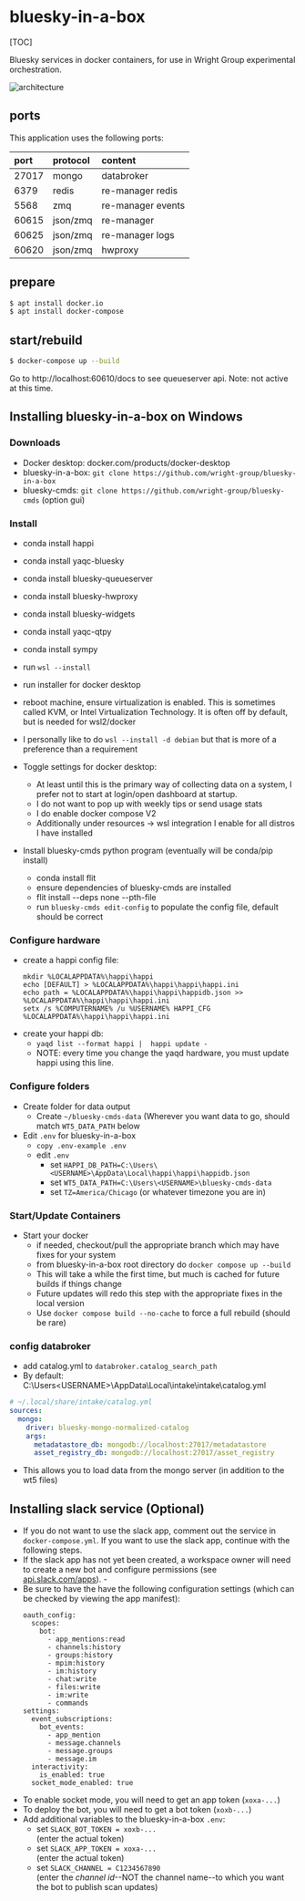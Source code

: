 # bluesky-in-a-box 

[TOC]

Bluesky services in docker containers, for use in Wright Group experimental orchestration.

![architecture](./bluesky-in-a-box-architecture.svg)

## ports

This application uses the following ports:

| port  | protocol | content           |
| :---- | :------- | :---------------- |
| 27017 | mongo    | databroker        |
| 6379  | redis    | re-manager redis  |
| 5568  | zmq      | re-manager events |
| 60615 | json/zmq | re-manager        |
| 60625 | json/zmq | re-manager logs   |
| 60620 | json/zmq | hwproxy           |

## prepare

```sh
$ apt install docker.io
$ apt install docker-compose
```

## start/rebuild

```sh
$ docker-compose up --build
```

Go to http://localhost:60610/docs to see queueserver api. Note: not active at this time.

## Installing bluesky-in-a-box on Windows

### Downloads

- Docker desktop: docker.com/products/docker-desktop
- bluesky-in-a-box: `git clone https://github.com/wright-group/bluesky-in-a-box`
- bluesky-cmds: `git clone https://github.com/wright-group/bluesky-cmds` (option gui)

### Install
- conda install happi
- conda install yaqc-bluesky
- conda install bluesky-queueserver
- conda install bluesky-hwproxy
- conda install bluesky-widgets
- conda install yaqc-qtpy
- conda install sympy
- run `wsl --install`
- run installer for docker desktop
- reboot machine, ensure virtualization is enabled. This is sometimes called KVM, or Intel Virtualization Technology. It is often off by default, but is needed for wsl2/docker
- I personally like to do `wsl --install -d debian` but that is more of a preference than a requirement

- Toggle settings for docker desktop:
   - At least until this is the primary way of collecting data on a system, I prefer not to start at login/open dashboard at startup.
   - I do not want to pop up with weekly tips or send usage stats
   - I do enable docker compose V2
   - Additionally under resources -> wsl integration I enable for all distros I have installed

- Install bluesky-cmds python program (eventually will be conda/pip install)
   - conda install flit
   - ensure dependencies of bluesky-cmds are installed
   - flit install --deps none --pth-file
   - run `bluesky-cmds edit-config` to populate the config file, default should be correct

### Configure hardware

- create a happi config file:
  ```
  mkdir %LOCALAPPDATA%\happi\happi
  echo [DEFAULT] > %LOCALAPPDATA%\happi\happi\happi.ini
  echo path = %LOCALAPPDATA%\happi\happi\happidb.json >> %LOCALAPPDATA%\happi\happi\happi.ini
  setx /s %COMPUTERNAME% /u %USERNAME% HAPPI_CFG %LOCALAPPDATA%\happi\happi\happi.ini
  ```
- create your happi db: 
  - `yaqd list --format happi |  happi update -`
  - NOTE: every time you change the yaqd hardware, you must update happi using this line.

### Configure folders

- Create folder for data output
  - Create `~/bluesky-cmds-data` (Wherever you want data to go, should match `WT5_DATA_PATH` below
- Edit `.env` for bluesky-in-a-box
  - `copy .env-example .env`
  - edit `.env`
     - set `HAPPI_DB_PATH=C:\Users\<USERNAME>\AppData\Local\happi\happi\happidb.json`
     - set `WT5_DATA_PATH=C:\Users\<USERNAME>\bluesky-cmds-data`
     - set `TZ=America/Chicago` (or whatever timezone you are in)

### Start/Update Containers

- Start your docker
  - if needed, checkout/pull the appropriate branch which may have fixes for your system
  - from bluesky-in-a-box root directory do `docker compose up --build`
  - This will take a while the first time, but much is cached for future builds if things change
  - Future updates will redo this step with the appropriate fixes in the local version
  - Use `docker compose build --no-cache` to force a full rebuild (should be rare)

### config databroker
  - add catalog.yml to `databroker.catalog_search_path`
  - By default: C:\Users\<USERNAME>\AppData\Local\intake\intake\catalog.yml

```yaml
# ~/.local/share/intake/catalog.yml
sources:
  mongo:
    driver: bluesky-mongo-normalized-catalog
    args:
      metadatastore_db: mongodb://localhost:27017/metadatastore
      asset_registry_db: mongodb://localhost:27017/asset_registry
```

  - This allows you to load data from the mongo server (in addition to the wt5 files)

## Installing slack service (Optional) 

- If you do not want to use the slack app, comment out the service in `docker-compose.yml`.  If you want to use the slack app, continue with the following steps.
- If the slack app has not yet been created, a workspace owner will need to create a new bot and configure permissions (see [api.slack.com/apps](https://api.slack.com/apps)).  - 
- Be sure to have the have the following configuration settings (which can be checked by viewing the app manifest):
  ```
  oauth_config:
    scopes:
      bot:
        - app_mentions:read
        - channels:history
        - groups:history
        - mpim:history
        - im:history
        - chat:write
        - files:write
        - im:write
        - commands
  settings:
    event_subscriptions:
      bot_events:
        - app_mention
        - message.channels
        - message.groups
        - message.im
    interactivity:
      is_enabled: true
    socket_mode_enabled: true
  ```
- To enable socket mode, you will need to get an app token (`xoxa-...`)
- To deploy the bot, you will need to get a bot token (`xoxb-...`)
- Add additional variables to the bluesky-in-a-box `.env`:
  - set `SLACK_BOT_TOKEN = xoxb-...`  
    (enter the actual token)
  - set `SLACK_APP_TOKEN = xoxa-...`  
    (enter the actual token)
  - set `SLACK_CHANNEL = C1234567890`  
    (enter the _channel id_--NOT the channel name--to which you want the bot to publish scan updates)
